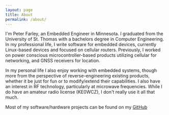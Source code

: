 ```yaml
---
layout: page
title: About
permalink: /about/
---
```


I'm Peter Farley, an Embedded Engineer in Minnesota. I graduated from the University
of St. Thomas with a bachelors degree in Computer Engineering. In my professional life, I
write software for embedded devices, currently Linux-based devices and focused on
cellular routers. Previously, I worked on power conscious microcontroller-based
products utilizing cellular for networking, and GNSS receivers for location.

In my personal life I also enjoy working with embedded systems, though more from
the perspective of reverse-engineering existing products, whether it be just for
fun or to modify/extend their capabilities. I also have an interest in RF technology,
particularly at microwave frequencies. While I do have an amateur radio license
(KE0WCZ), I don't really use it all that much.

Most of my software/hardware projects can be found on my [GitHub](https://github.com/farlepet)

